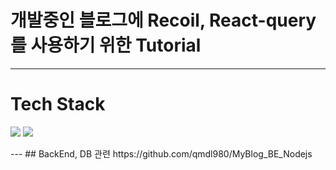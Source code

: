 # 개발중인 블로그에 Recoil, React-query를 사용하기 위한 Tutorial
---
# Tech Stack
<p>
  <img src="https://img.shields.io/badge/React-61DAFB?style=for-the-badge&logo=React&logoColor=white"/>
  <img src="https://img.shields.io/badge/ReactQuery-FF4154?style=for-the-badge&logo=React-Query&logoColor=white"/>
</p>
---
## BackEnd, DB 관련
https://github.com/qmdl980/MyBlog_BE_Nodejs



